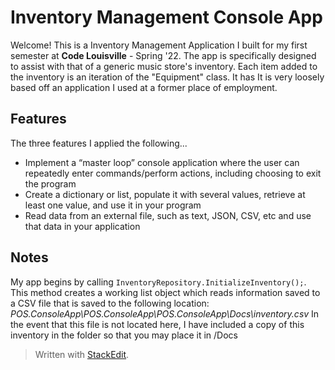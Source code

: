 # Inventory Management Console App
Welcome! This is a Inventory Management Application I built for my first semester at **Code Louisville** - Spring '22. The app is specifically designed to assist with that of a generic music store's inventory. Each item added to the inventory is an iteration of the "Equipment" class. It has It is very loosely based off an application I used at a former place of employment. 
## Features
The three features I applied the following... 

 - Implement a “master loop” console application where the user can
   repeatedly enter commands/perform actions, including choosing to exit
   the program 
 - Create a dictionary or list, populate it with several
   values, retrieve at least one value, and use it in your program 
 - Read data from an external file, such as text, JSON, CSV, etc and use that
   data in your application
## Notes
My app begins by calling `InventoryRepository.InitializeInventory();`.
This method creates a working list object which reads information saved to a CSV file that is saved to the following location: *POS.ConsoleApp\POS.ConsoleApp\POS.ConsoleApp\Docs\inventory.csv*
In the event that this file is not located here, I have included a copy of this inventory in the folder so that you may place it in /Docs


> Written with [StackEdit](https://stackedit.io/).